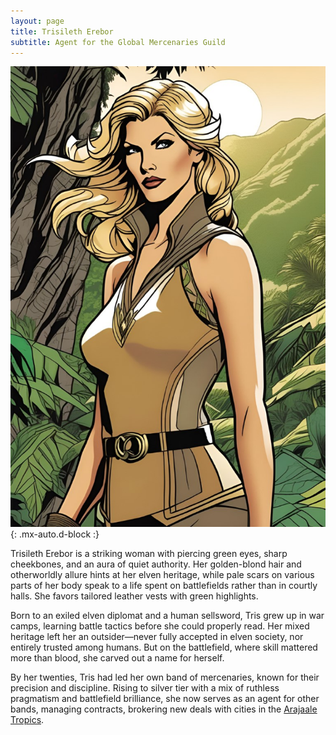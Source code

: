 ```yaml
---
layout: page
title: Trisileth Erebor
subtitle: Agent for the Global Mercenaries Guild
---
```


![Trisileth Erebor](/assets/img/characters/trisileth-erebor.jpg){: .mx-auto.d-block :}

Trisileth Erebor is a striking woman with piercing green eyes, sharp cheekbones, and an aura of quiet authority. Her golden-blond hair and otherworldly allure hints at her elven heritage, while pale scars on various parts of her body speak to a life spent on battlefields rather than in courtly halls. She favors tailored leather vests with green highlights.

Born to an exiled elven diplomat and a human sellsword, Tris grew up in war camps, learning battle tactics before she could properly read. Her mixed heritage left her an outsider—never fully accepted in elven society, nor entirely trusted among humans. But on the battlefield, where skill mattered more than blood, she carved out a name for herself.

By her twenties, Tris had led her own band of mercenaries, known for their precision and discipline. Rising to silver tier with a mix of ruthless pragmatism and battlefield brilliance, she now serves as an agent for other bands, managing contracts, brokering new deals with cities in the [Arajaale Tropics](/codex/regions/arajaale-tropics).